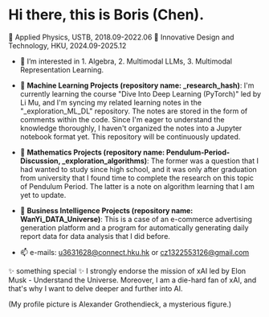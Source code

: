 # Hi there, this is Boris (Chen).
👋 Applied Physics, USTB, 2018.09-2022.06
👋 Innovative Design and Technology, HKU, 2024.09-2025.12

- 👀 $\text{I’m interested in 1. Algebra, 2. Multimodal LLMs, 3. Multimodal Representation Learning.}$

- 🚀 **Machine Learning Projects (repository name: _research_hash)**: I'm currently learning the course "Dive Into Deep Learning (PyTorch)" led by Li Mu, and I'm syncing my related learning notes in the "_exploration_ML_DL" repository. The notes are stored in the form of comments within the code. Since I'm eager to understand the knowledge thoroughly, I haven't organized the notes into a Jupyter notebook format yet. This repository will be continuously updated.

- 🚀 **Mathematics Projects (repository name: Pendulum-Period-Discussion, _exploration_algorithms)**: The former was a question that I had wanted to study since high school, and it was only after graduation from university that I found time to complete the research on this topic of Pendulum Period. The latter is a note on algorithm learning that I am yet to update.

- 🚀 **Business Intelligence Projects (repository name: WanYi_DATA_Universe)**: This is a case of an e-commerce advertising generation platform and a program for automatically generating daily report data for data analysis that I did before.

- 📫 e-mails: u3631628@connect.hku.hk or cz1322553126@gmail.com


✨ something special ✨ I strongly endorse the mission of xAI led by Elon Musk - Understand the Universe. Moreover, I am a die-hard fan of xAI, and that's why I want to delve deeper and further into AI.

(My profile picture is Alexander Grothendieck, a mysterious figure.)
<!---
Boris-Jobs/Boris-Jobs is a ✨ special ✨ repository because its `README.md` (this file) appears on your GitHub profile.
You can click the Preview link to take a look at your changes.
--->




